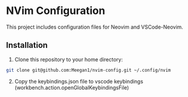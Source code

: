 # NVim Configuration

This project includes configuration files for Neovim and VSCode-Neovim.

## Installation

1. Clone this repository to your home directory:

```bash
git clone git@github.com:Meegan1/nvim-config.git ~/.config/nvim
```

2. Copy the keybindings.json file to vscode keybindings (workbench.action.openGlobalKeybindingsFile)

